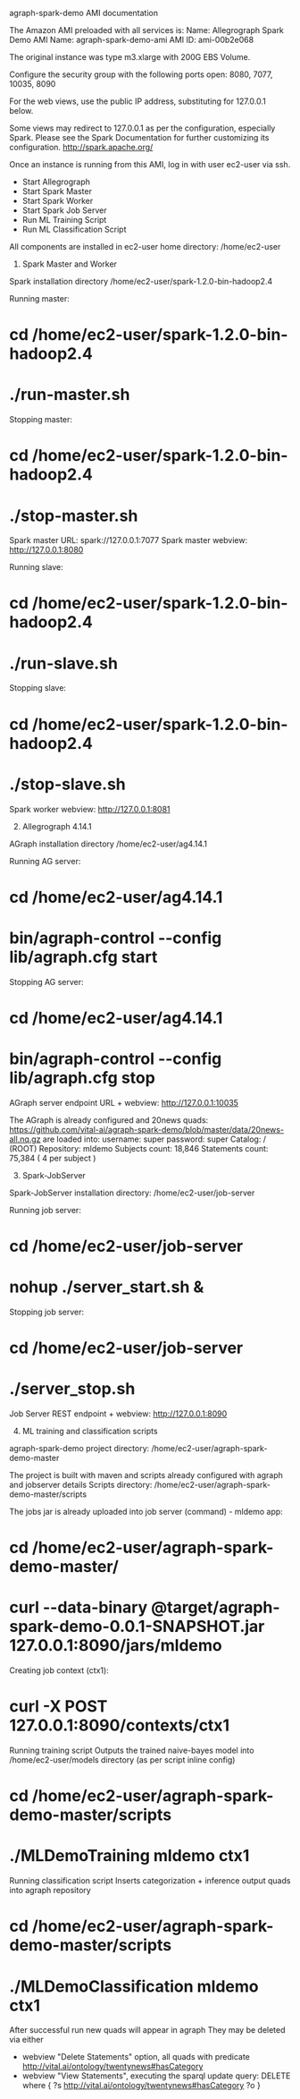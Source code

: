 agraph-spark-demo AMI documentation

The Amazon AMI preloaded with all services is:
Name: Allegrograph Spark Demo
AMI Name: agraph-spark-demo-ami
AMI ID: ami-00b2e068

The original instance was type m3.xlarge
with 200G EBS Volume.

Configure the security group with the following ports open:
8080, 7077, 10035, 8090

For the web views, use the public IP address, substituting for 127.0.0.1 below.

Some views may redirect to 127.0.0.1 as per the configuration, especially Spark.  Please see the Spark Documentation for further customizing its configuration.
http://spark.apache.org/
 

Once an instance is running from this AMI, log in with user ec2-user via ssh.

* Start Allegrograph
* Start Spark Master
* Start Spark Worker
* Start Spark Job Server
* Run ML Training Script
* Run ML Classification Script


All components are installed in ec2-user home directory:
/home/ec2-user

1. Spark Master and Worker

Spark installation directory
/home/ec2-user/spark-1.2.0-bin-hadoop2.4

Running master:
# cd /home/ec2-user/spark-1.2.0-bin-hadoop2.4
# ./run-master.sh

Stopping master:
# cd /home/ec2-user/spark-1.2.0-bin-hadoop2.4
# ./stop-master.sh


Spark master URL:
spark://127.0.0.1:7077
Spark master webview:
http://127.0.0.1:8080


Running slave:
# cd /home/ec2-user/spark-1.2.0-bin-hadoop2.4
# ./run-slave.sh

Stopping slave:
# cd /home/ec2-user/spark-1.2.0-bin-hadoop2.4
# ./stop-slave.sh

Spark worker webview:
http://127.0.0.1:8081



2. Allegrograph 4.14.1

AGraph installation directory
/home/ec2-user/ag4.14.1

Running AG server:
# cd /home/ec2-user/ag4.14.1
# bin/agraph-control --config lib/agraph.cfg start

Stopping AG server:
# cd /home/ec2-user/ag4.14.1
# bin/agraph-control --config lib/agraph.cfg stop

AGraph server endpoint URL + webview:
http://127.0.0.1:10035


The AGraph is already configured and 20news quads:
https://github.com/vital-ai/agraph-spark-demo/blob/master/data/20news-all.nq.gz
are loaded into:
username: super
password: super
Catalog: / (ROOT)
Repository: mldemo
Subjects count: 18,846
Statements count: 75,384 ( 4 per subject )


3. Spark-JobServer

Spark-JobServer installation directory:
/home/ec2-user/job-server

Running job server:
# cd /home/ec2-user/job-server
# nohup ./server_start.sh &

Stopping job server:
# cd /home/ec2-user/job-server
# ./server_stop.sh



Job Server REST endpoint + webview:
http://127.0.0.1:8090


4. ML training and classification scripts

agraph-spark-demo project directory:
/home/ec2-user/agraph-spark-demo-master

The project is built with maven and scripts already configured with agraph and jobserver details
Scripts directory:
/home/ec2-user/agraph-spark-demo-master/scripts

The jobs jar is already uploaded into job server (command) - mldemo app:
# cd /home/ec2-user/agraph-spark-demo-master/
# curl --data-binary @target/agraph-spark-demo-0.0.1-SNAPSHOT.jar  127.0.0.1:8090/jars/mldemo


Creating job context (ctx1):
# curl -X POST 127.0.0.1:8090/contexts/ctx1


Running training script
Outputs the trained naive-bayes model into /home/ec2-user/models directory (as per script inline config)
# cd /home/ec2-user/agraph-spark-demo-master/scripts
# ./MLDemoTraining mldemo ctx1

Running classification script
Inserts categorization + inference output quads into agraph repository
# cd /home/ec2-user/agraph-spark-demo-master/scripts
# ./MLDemoClassification mldemo ctx1


After successful run new quads will appear in agraph
They may be deleted via either 
* webview "Delete Statements" option, all quads with predicate <http://vital.ai/ontology/twentynews#hasCategory>
* webview "View Statements", executing the sparql update query:
  DELETE where { ?s <http://vital.ai/ontology/twentynews#hasCategory> ?o }





